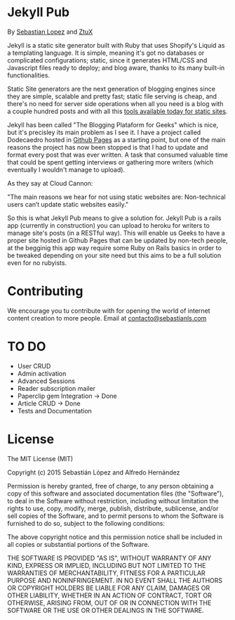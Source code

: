 # Jekyll Pub

By [Sebastian Lopez](http://github.com/sebastian9) and [ZtuX](http://github.com/ztux)

Jekyll is a static site generator built with Ruby that uses Shopify's Liquid as a templating language. It is simple, meaning it's got no databases or complicated configurations; static, since it generates HTML/CSS and Javascript files ready to deploy; and blog aware, thanks to its many built-in functionalities.

Static Site generators are the next generation of blogging engines since they are simple, scalable and pretty fast; static file serving is cheap, and there's no need for server side operations when all you need is a blog with a couple hundred posts and with all this [tools available today for static sites](http://cloudcannon.com/tips/2014/12/12/the-ultimate-list-of-services-for-static-websites.html). 

Jekyll has been called "The Blogging Plataform for Geeks" which is nice, but it's precisley its main problem as I see it. I have a project called Dodecaedro hosted in [Github Pages](http://dodecaedro.mx) as a starting point, but one of the main reasons the project has now been stopped is that I had to update and format every post that was ever written. A task that consumed valuable time that could be spent getting interviews or gathering more writers (which eventually I wouldn't manage to upload).

As they say at Cloud Cannon:

"The main reasons we hear for not using static websites are: Non-technical users can’t update static websites easily."

So this is what Jekyll Pub means to give a solution for. Jekyll Pub is a rails app (currently in construction) you can upload to heroku for writers to manage site's posts (in a RESTful way). This will enable us Geeks to have a proper site hosted in Github Pages that can be updated by non-tech people, at the begginig this app way require some Ruby on Rails basics in order to be tweaked depending on your site need but this aims to be a full solution even for no rubyists.

# Contributing

We encourage you tu contribute with for opening the world of internet content creation to more people. Email at contacto@sebastianls.com

# TO DO

+ User CRUD
+ Admin activation
+ Advanced Sessions
+ Reader subscription mailer
+ Paperclip gem Integration -> Done
+ Article CRUD -> Done
+ Tests and Documentation

# License

The MIT License (MIT)

Copyright (c) 2015 Sebastián López and Alfredo Hernández

Permission is hereby granted, free of charge, to any person obtaining a copy
of this software and associated documentation files (the "Software"), to deal
in the Software without restriction, including without limitation the rights
to use, copy, modify, merge, publish, distribute, sublicense, and/or sell
copies of the Software, and to permit persons to whom the Software is
furnished to do so, subject to the following conditions:

The above copyright notice and this permission notice shall be included in
all copies or substantial portions of the Software.

THE SOFTWARE IS PROVIDED "AS IS", WITHOUT WARRANTY OF ANY KIND, EXPRESS OR
IMPLIED, INCLUDING BUT NOT LIMITED TO THE WARRANTIES OF MERCHANTABILITY,
FITNESS FOR A PARTICULAR PURPOSE AND NONINFRINGEMENT. IN NO EVENT SHALL THE
AUTHORS OR COPYRIGHT HOLDERS BE LIABLE FOR ANY CLAIM, DAMAGES OR OTHER
LIABILITY, WHETHER IN AN ACTION OF CONTRACT, TORT OR OTHERWISE, ARISING FROM,
OUT OF OR IN CONNECTION WITH THE SOFTWARE OR THE USE OR OTHER DEALINGS IN
THE SOFTWARE.
